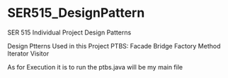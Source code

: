 # SER515_DesignPattern
SER 515 Individual Project Design Patterns

Design Ptterns Used in this Project PTBS:
Facade
Bridge
Factory Method
Iterator
Visitor

As for Execution it is to run the ptbs.java will be my main file

